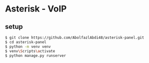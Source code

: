 # Asterisk - VoIP

## setup

```sh
$ git clone https://github.com/AbolfazlAbdi48/asterisk-panel.git
$ cd asterisk-panel
$ python -m venv venv
$ venv\Scripts\activate
$ python manage.py runserver
```
